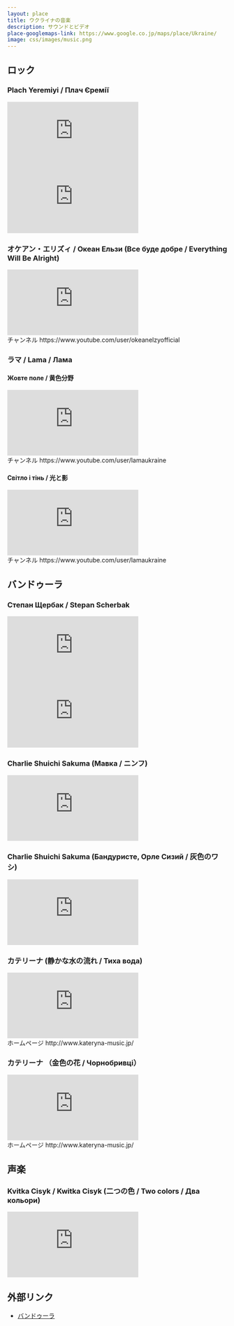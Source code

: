 ```yaml
---
layout: place
title: ウクライナの音楽
description: サウンドとビデオ
place-googlemaps-link: https://www.google.co.jp/maps/place/Ukraine/
image: css/images/music.png
---
```

## ロック
### Plach Yeremiyi / Плач Єремії
<div class="video-container">
<iframe src="http://www.youtube.com/embed/ergjjMQywHU?html5=1" frameborder="0"></iframe>
</div>
<div class="video-container">
<iframe src="http://www.youtube.com/embed/NF1lvLLC0g8?html5=1" frameborder="0"></iframe>
</div>

### オケアン・エリズィ / Океан Ельзи (Все буде добре / Everything Will Be Alright)
<div class="video-container">
<iframe src="http://www.youtube.com/embed/dL-9QgWyefw?html5=1" frameborder="0"></iframe>
</div>
チャンネル https://www.youtube.com/user/okeanelzyofficial

### ラマ / Lama / Лама
#### Жовте поле / 黄色分野
<div class="video-container">
<iframe src="http://www.youtube.com/embed/XmWzypWs8_M?html5=1" frameborder="0"></iframe>
</div>
チャンネル https://www.youtube.com/user/lamaukraine

#### Світло і тінь / 光と影
<div class="video-container">
<iframe src="http://www.youtube.com/embed/tKPNSTiStMg?html5=1" frameborder="0"></iframe>
</div>
チャンネル https://www.youtube.com/user/lamaukraine

## バンドゥーラ
### Степан Щербак / Stepan Scherbak
<div class="video-container">
<iframe src="http://www.youtube.com/embed/irnjdrWGTXg?html5=1" frameborder="0"></iframe>
</div>
<div class="video-container">
<iframe src="http://www.youtube.com/embed/zJeBgeMcuyc?html5=1" frameborder="0"></iframe>
</div>

### Charlie Shuichi Sakuma (Мавка / ニンフ)
<div class="video-container">
<iframe src="http://www.youtube.com/embed/Rd036czwmdo?html5=1" frameborder="0"></iframe>
</div>

### Charlie Shuichi Sakuma (Бандуристе, Орле Сизий / 灰色のワシ)
<div class="video-container">
<iframe src="http://www.youtube.com/embed/1p2trvjxFFg?html5=1" frameborder="0"></iframe>
</div>

### カテリーナ (静かな水の流れ / Тиха вода) 
<div class="video-container">
<iframe src="http://www.youtube.com/embed/dauS4nXOLcE?html5=1" frameborder="0"></iframe>
</div>
ホームページ http://www.kateryna-music.jp/

### カテリーナ （金色の花 / Чорнобривці） 
<div class="video-container">
<iframe src="http://www.youtube.com/embed/BYk_QwpizjI?html5=1" frameborder="0"></iframe>
</div>
ホームページ http://www.kateryna-music.jp/

## 声楽
### Kvitka Cisyk / Kwitka Cisyk (二つの色 / Two colors / Два кольори)
<div class="video-container">
<iframe src="http://www.youtube.com/embed/7-ml3FQhFv0?html5=1" frameborder="0"></iframe>
</div>

## 外部リンク

* <a href="http://ja.wikipedia.org/wiki/%E3%83%90%E3%83%B3%E3%83%89%E3%82%A5%E3%83%BC%E3%83%A9">バンドゥーラ</a>
